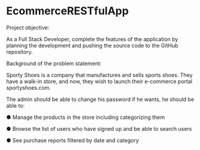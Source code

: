 # EcommerceRESTfulApp

Project objective:

As a Full Stack Developer, complete the features of the application by planning the development and pushing the source code to the GitHub repository. 
      

Background of the problem statement:

Sporty Shoes is a company that manufactures and sells sports shoes. They have a walk-in store, and now, they wish to launch their e-commerce portal sportyshoes.com.

 
The admin should be able to change his password if he wants, he should be able to:

● Manage the products in the store including categorizing them

● Browse the list of users who have signed up and be able to search users

● See purchase reports filtered by date and category
